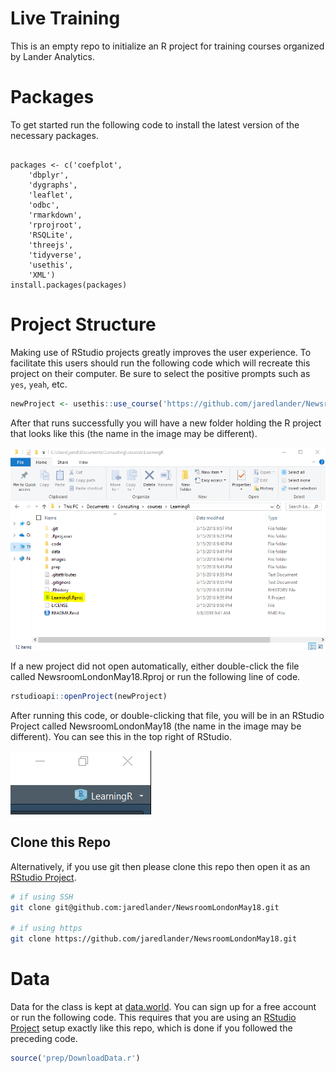 
<!-- README.md is generated from README.Rmd. Please edit that file -->
Live Training
=============

This is an empty repo to initialize an R project for training courses organized by Lander Analytics.

Packages
========

To get started run the following code to install the latest version of the necessary packages.

<pre class='sourceCode r'><code class='sourceCode r'>
packages <- c('coefplot', 
    'dbplyr', 
    'dygraphs', 
    'leaflet', 
    'odbc', 
    'rmarkdown', 
    'rprojroot', 
    'RSQLite', 
    'threejs', 
    'tidyverse', 
    'usethis', 
    'XML')
install.packages(packages)
</code></pre>

Project Structure
=================

Making use of RStudio projects greatly improves the user experience. To facilitate this users should run the following code which will recreate this project on their computer. Be sure to select the positive prompts such as `yes`, `yeah`, etc.

``` r
newProject <- usethis::use_course('https://github.com/jaredlander/NewsroomLondonMay18/archive/master.zip')
```

After that runs successfully you will have a new folder holding the R project that looks like this (the name in the image may be different).

![](images/ProjectFolder.png)

If a new project did not open automatically, either double-click the file called NewsroomLondonMay18.Rproj or run the following line of code.

``` r
rstudioapi::openProject(newProject)
```

After running this code, or double-clicking that file, you will be in an RStudio Project called NewsroomLondonMay18 (the name in the image may be different). You can see this in the top right of RStudio.

![](images/ProjectCorner.png)

Clone this Repo
---------------

Alternatively, if you use git then please clone this repo then open it as an [RStudio Project](https://support.rstudio.com/hc/en-us/articles/200526207-Using-Projects).

``` sh
# if using SSH
git clone git@github.com:jaredlander/NewsroomLondonMay18.git

# if using https
git clone https://github.com/jaredlander/NewsroomLondonMay18.git
```

Data
====

Data for the class is kept at [data.world](https://data.world/landeranalytics/training). You can sign up for a free account or run the following code. This requires that you are using an [RStudio Project](https://support.rstudio.com/hc/en-us/articles/200526207-Using-Projects) setup exactly like this repo, which is done if you followed the preceding code.

``` r
source('prep/DownloadData.r')
```
